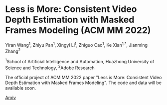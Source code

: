 # Less is More: Consistent Video Depth Estimation with Masked Frames Modeling (ACM MM 2022)
Yiran Wang<sup>1</sup>, Zhiyu Pan<sup>1</sup>, Xingyi Li<sup>1</sup>, Zhiguo Cao<sup>1</sup>, Ke Xian<sup>1,*</sup>, Jianming Zhang<sup>2</sup>

<sup>1</sup>School of Artificial Intelligence and Automation, Huazhong University of Science and Technology, <sup>2</sup>Adobe Research

The official project of ACM MM 2022 paper "Less is More: Consistent Video Depth Estimation with Masked Frames Modeling". The code and data will be available soon.

[Arxiv](https://arxiv.org/abs/2208.00380)
